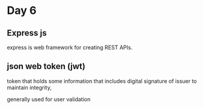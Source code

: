 
# Day 6

## Express js

express is web framework for creating REST APIs.

## json web token (jwt)

token that holds some information that includes digital signature of issuer to maintain integrity, 

generally used for user validation


